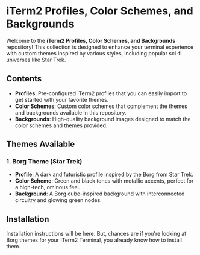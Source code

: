 # iTerm2 Profiles, Color Schemes, and Backgrounds

Welcome to the **iTerm2 Profiles, Color Schemes, and Backgrounds** repository! This collection is designed to enhance your terminal experience with custom themes inspired by various styles, including popular sci-fi universes like Star Trek.

## Contents

- **Profiles**: Pre-configured iTerm2 profiles that you can easily import to get started with your favorite themes.
- **Color Schemes**: Custom color schemes that complement the themes and backgrounds available in this repository.
- **Backgrounds**: High-quality background images designed to match the color schemes and themes provided.

## Themes Available

### 1. Borg Theme (Star Trek)
- **Profile**: A dark and futuristic profile inspired by the Borg from Star Trek.
- **Color Scheme**: Green and black tones with metallic accents, perfect for a high-tech, ominous feel.
- **Background**: A Borg cube-inspired background with interconnected circuitry and glowing green nodes.

## Installation

Installation instructions will be  here. But, chances are if you're looking at Borg themes for your ITerm2 Terminal, you already know how to install them. 
